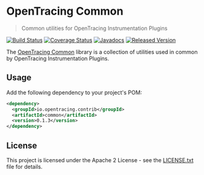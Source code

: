 # OpenTracing Common

> Common utilities for OpenTracing Instrumentation Plugins

[![Build Status](https://travis-ci.org/opentracing-contrib/java-common.svg?branch=master)](https://travis-ci.org/opentracing-contrib/java-common)
[![Coverage Status](https://coveralls.io/repos/github/opentracing-contrib/java-common/badge.svg?branch=master)](https://coveralls.io/github/opentracing-contrib/java-common?branch=master)
[![Javadocs](https://www.javadoc.io/badge/io.opentracing.contrib/common.svg)](https://www.javadoc.io/doc/io.opentracing.contrib/common)
[![Released Version](https://img.shields.io/maven-central/v/io.opentracing.contrib/common.svg)](https://mvnrepository.com/artifact/io.opentracing.contrib/common)

The <ins>OpenTracing Common</ins> library is a collection of utilities used in common by OpenTracing Instrumentation Plugins.

## Usage

Add the following dependency to your project's POM:

```xml
<dependency>
  <groupId>io.opentracing.contrib</groupId>
  <artifactId>common</artifactId>
  <version>0.1.3</version>
</dependency>
```

## License

This project is licensed under the Apache 2 License - see the [LICENSE.txt](LICENSE.txt) file for details.